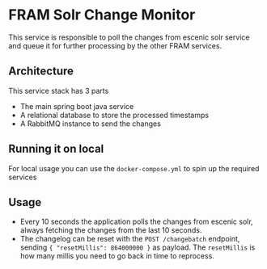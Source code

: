 # FRAM Solr Change Monitor
This service is responsible to poll the changes from escenic solr service and queue it for further processing by the other FRAM services. 

## Architecture
This service stack has 3 parts
- The main spring boot java service
- A relational database to store the processed timestamps
- A RabbitMQ instance to send the changes

## Running it on local
For local usage you can use the `docker-compose.yml` to spin up the required services

## Usage
- Every 10 seconds the application polls the changes from escenic solr, always fetching the changes from the last 10 seconds. 
- The changelog can be reset with  the `POST /changebatch` endpoint, sending 
`{
 	"resetMillis": 864000000
 }` as payload. The `resetMillis` is how many millis you need to go back in time to reprocess. 
 
